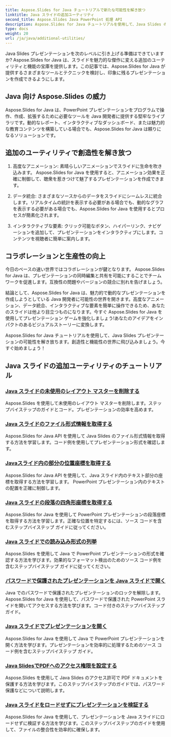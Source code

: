```yaml
---
title: Aspose.Slides for Java チュートリアルで新たな可能性を解き放つ
linktitle: Java スライドの追加ユーティリティ
second_title: Aspose.Slides Java PowerPoint 処理 API
description: Aspose.Slides for Java チュートリアルを使用して、Java Slides のその他のユーティリティを見つけてください。強力な機能でプレゼンテーションを強化します。今すぐ探索してみよう！
type: docs
weight: 20
url: /ja/java/additional-utilities/
---
```

Java Slides プレゼンテーションを次のレベルに引き上げる準備はできていますか? Aspose.Slides for Java は、スライドを魅力的な傑作に変える追加のユーティリティと機能の宝庫を提供します。この記事では、Aspose.Slides for Java が提供するさまざまなツールとテクニックを検討し、印象に残るプレゼンテーションを作成できるようにします。

## Java 向け Aspose.Slides の威力

Aspose.Slides for Java は、PowerPoint プレゼンテーションをプログラムで操作、作成、拡張するために必要なツールを Java 開発者に提供する堅牢なライブラリです。動的なレポート、インタラクティブなダッシュボード、または魅力的な教育コンテンツを構築している場合でも、Aspose.Slides for Java は頼りになるソリューションです。

## 追加のユーティリティで創造性を解き放つ

1. 高度なアニメーション: 素晴らしいアニメーションでスライドに生命を吹き込みます。 Aspose.Slides for Java を使用すると、アニメーション効果を正確に制御して、聴衆を惹きつけて魅了するプレゼンテーションを作成できます。

2. データ統合: さまざまなソースからのデータをスライドにシームレスに統合します。リアルタイムの統計を表示する必要がある場合でも、動的なグラフを表示する必要がある場合でも、Aspose.Slides for Java を使用するとプロセスが簡素化されます。

3. インタラクティブな要素: クリック可能なボタン、ハイパーリンク、ナビゲーションを追加して、プレゼンテーションをインタラクティブにします。コンテンツを視聴者に簡単に案内します。

## コラボレーションと生産性の向上

今日のペースの速い世界ではコラボレーションが鍵となります。 Aspose.Slides for Java は、プレゼンテーションの同時編集と共有を可能にすることでチームワークを促進します。互換性の問題やバージョンの競合に別れを告げましょう。

結論として、Aspose.Slides for Java は、魅力的で動的なプレゼンテーションを作成しようとしている Java 開発者に可能性の世界を開きます。高度なアニメーション、データ統合、インタラクティブな要素を簡単に操作できるため、あなたのスライドは他より目立つものになります。今すぐ Aspose.Slides for Java を使用してプレゼンテーション ゲームを強化しましょう!あなたのアイデアをインパクトのあるビジュアルストーリーに変換します。

Aspose.Slides for Java チュートリアルを使用して、Java Slides プレゼンテーションの可能性を解き放ちます。創造性と機能性の世界に飛び込みましょう。今すぐ始めましょう！

## Java スライドの追加ユーティリティのチュートリアル
### [Java スライドの未使用のレイアウト マスターを削除する](./remove-unused-layout-master-in-java-slides/)
Aspose.Slides を使用して未使用のレイアウト マスターを削除します。ステップバイステップのガイドとコード。プレゼンテーションの効率を高めます。
### [Java スライドのファイル形式情報を取得する](./get-file-format-information-in-java-slides/)
Aspose.Slides for Java API を使用して Java Slides のファイル形式情報を取得する方法を学習します。コード例を使用してプレゼンテーション形式を確認します。
### [Javaスライド内の部分の位置座標を取得する](./get-position-coordinates-of-portion-in-java-slides/)
Aspose.Slides for Java API を使用して、Java スライド内のテキスト部分の座標を取得する方法を学習します。 PowerPoint プレゼンテーション内のテキストの配置を正確に制御します。
### [Java スライドの段落の四角形座標を取得する](./get-rectangular-coordinates-of-paragraph-in-java-slides/)
Aspose.Slides for Java を使用して PowerPoint プレゼンテーションの段落座標を取得する方法を学習します。正確な位置を特定するには、ソース コードを含むステップバイステップ ガイドに従ってください。
### [Java スライドでの読み込み形式の列挙](./load-format-enumeration-in-java-slides/)
Aspose.Slides を使用して Java で PowerPoint プレゼンテーションの形式を確認する方法を学びます。効果的なフォーマット検出のためのソース コード例を含むステップバイステップ ガイドに従ってください。
### [パスワードで保護されたプレゼンテーションを Java スライドで開く](./open-password-protected-presentation-in-java-slides/)
Java でのパスワードで保護されたプレゼンテーションのロックを解除します。 Aspose.Slides for Java を使用して、パスワードで保護された PowerPoint スライドを開いてアクセスする方法を学びます。コード付きのステップバイステップガイド。
### [Java スライドでプレゼンテーションを開く](./open-presentation-in-java-slides/)
Aspose.Slides for Java を使用して Java で PowerPoint プレゼンテーションを開く方法を学びます。プレゼンテーションを効率的に処理するためのソース コード例を含むステップバイステップ ガイド。
### [Java SlidesでPDFへのアクセス権限を設定する](./set-access-permissions-to-pdf-in-java-slides/)
Aspose.Slides を使用して Java Slides のアクセス許可で PDF ドキュメントを保護する方法を学びます。このステップバイステップのガイドでは、パスワード保護などについて説明します。
### [Java スライドをロードせずにプレゼンテーションを検証する](./verify-presentation-without-loading-in-java-slides/)
Aspose.Slides for Java を使用して、プレゼンテーションを Java スライドにロードせずに検証する方法を学びます。このステップバイステップのガイドを使用して、ファイルの整合性を効率的に確保します。